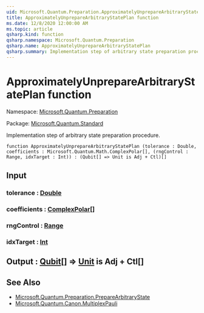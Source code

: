 ```yaml
---
uid: Microsoft.Quantum.Preparation.ApproximatelyUnprepareArbitraryStatePlan
title: ApproximatelyUnprepareArbitraryStatePlan function
ms.date: 12/8/2020 12:00:00 AM
ms.topic: article
qsharp.kind: function
qsharp.namespace: Microsoft.Quantum.Preparation
qsharp.name: ApproximatelyUnprepareArbitraryStatePlan
qsharp.summary: Implementation step of arbitrary state preparation procedure.
---
```


# ApproximatelyUnprepareArbitraryStatePlan function

Namespace: [Microsoft.Quantum.Preparation](xref:Microsoft.Quantum.Preparation)

Package: [Microsoft.Quantum.Standard](https://nuget.org/packages/Microsoft.Quantum.Standard)


Implementation step of arbitrary state preparation procedure.

```qsharp
function ApproximatelyUnprepareArbitraryStatePlan (tolerance : Double, coefficients : Microsoft.Quantum.Math.ComplexPolar[], (rngControl : Range, idxTarget : Int)) : (Qubit[] => Unit is Adj + Ctl)[]
```


## Input

### tolerance : [Double](xref:microsoft.quantum.lang-ref.double)




### coefficients : [ComplexPolar](xref:Microsoft.Quantum.Math.ComplexPolar)[]




### rngControl : [Range](xref:microsoft.quantum.lang-ref.range)




### idxTarget : [Int](xref:microsoft.quantum.lang-ref.int)





## Output : [Qubit](xref:microsoft.quantum.lang-ref.qubit)[] => [Unit](xref:microsoft.quantum.lang-ref.unit)  is Adj + Ctl[]



## See Also

- [Microsoft.Quantum.Preparation.PrepareArbitraryState](xref:Microsoft.Quantum.Preparation.PrepareArbitraryState)
- [Microsoft.Quantum.Canon.MultiplexPauli](xref:Microsoft.Quantum.Canon.MultiplexPauli)